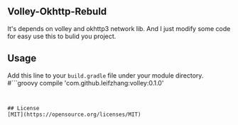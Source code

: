 ## Volley-Okhttp-Rebuld
It's depends on volley and okhttp3 network lib. And I just modify some code for easy use this to bulid you project.

## Usage
Add this line to your `build.gradle` file under your module directory.
#```groovy
compile 'com.github.leifzhang:volley:0.1.0'
```


## License
[MIT](https://opensource.org/licenses/MIT)
